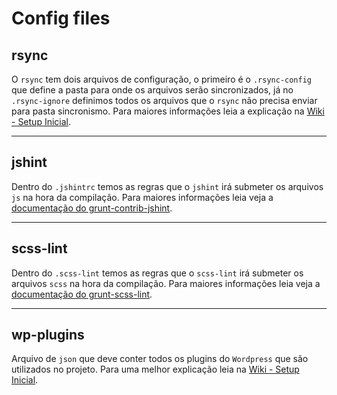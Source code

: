 # Config files

## rsync

O `rsync` tem dois arquivos de configuração, o primeiro é o `.rsync-config` que define a pasta para onde os arquivos serão sincronizados, já no `.rsync-ignore` definimos todos os arquivos que o `rsync` não precisa enviar para pasta sincronismo. Para maiores informações leia a explicação na [Wiki - Setup Inicial](https://github.com/driedel/wp-base-theme/wiki/Setup-inicial).

---------------------------------------

## jshint

Dentro do `.jshintrc` temos as regras que o `jshint` irá submeter os arquivos `js` na hora da compilação. Para maiores informações leia veja a [documentação do grunt-contrib-jshint](https://github.com/gruntjs/grunt-contrib-jshint).

---------------------------------------

## scss-lint

Dentro do `.scss-lint` temos as regras que o `scss-lint` irá submeter os arquivos `scss` na hora da compilação. Para maiores informações leia veja a [documentação do grunt-scss-lint](https://github.com/ahmednuaman/grunt-scss-lint).

---------------------------------------

## wp-plugins

Arquivo de `json` que deve conter todos os plugins do `Wordpress` que são utilizados no projeto. Para uma melhor explicação leia na [Wiki - Setup Inicial](https://github.com/driedel/wp-base-theme/wiki/Setup-inicial).